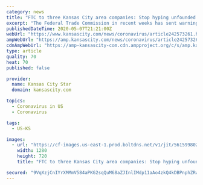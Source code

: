 ```yaml
---
category: news
title: "FTC to three Kansas City area companies: Stop hyping unfounded COVID-19 remedies"
excerpt: "The Federal Trade Commission in recent weeks has sent warning letters to three businesses in the Kansas City area demanding that they stop promoting unsubstantiated treatments for the novel coronavirus."
publishedDateTime: 2020-05-07T21:21:00Z
webUrl: "https://www.kansascity.com/news/coronavirus/article242573261.html"
ampWebUrl: "https://amp.kansascity.com/news/coronavirus/article242573261.html"
cdnAmpWebUrl: "https://amp-kansascity-com.cdn.ampproject.org/c/s/amp.kansascity.com/news/coronavirus/article242573261.html"
type: article
quality: 70
heat: 70
published: false

provider:
  name: Kansas City Star
  domain: kansascity.com

topics:
  - Coronavirus in US
  - Coronavirus

tags:
  - US-KS

images:
  - url: "https://cf-images.us-east-1.prod.boltdns.net/v1/jit/5615998022001/2ffdb69b-b104-4ff1-951a-af149eb44669/main/1280x720/34s624ms/match/image.jpg"
    width: 1280
    height: 720
    title: "FTC to three Kansas City area companies: Stop hyping unfounded COVID-19 remedies"

secured: "9VqXzjCnIYrXMMmV584aPKG2sqQuM68aZJInlIMdp11aAo4zkQ4kDBPnphZRwDogzLLUYCysvo74GdrApcEBFn0jPf9hhVLHANkmFtJ0l1gMPzHQLcCocoPuH1RFesGLC14kJunPE3oEUXW+mjf5GZDsZ3E6BTkLEcRU5FHRa2LtM0BlqkTx5ORyrYFupBS8RE6lamkFKnvJHo3TMUA1i7OoV7cSvRj2xeoPAdlsHmrP2o3AqG5JDFEMHh57pwluHd2EpbK9x1a0RzkYzj/5/1jKH6r9Qjgfi65AXJkvzUQzwhLEST12D0Z1A2JGrxIvV7RlzutDvL2UesvGcFh8Ya8mI3rEM8u9Kthc5DZbOxaRv34YZzqf9gKF3rmqj8z9rAkX6gPYASQspjAqoh6yJV7RIR066JfeL+BuYYqKKq9qbB8/nPnmlsc0DqmtDFja9jfRpc3vRLjsPly91jEO1hAWzWgH1LatsiTXFqDWJjw=;mXRk88+S3KkcFvVwLWrWEA=="
---
```


